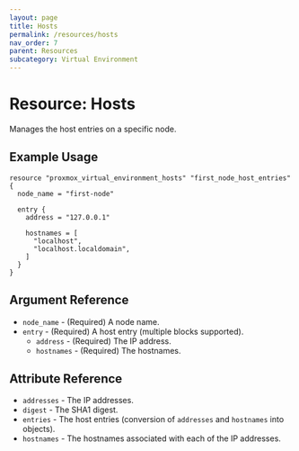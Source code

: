 ```yaml
---
layout: page
title: Hosts
permalink: /resources/hosts
nav_order: 7
parent: Resources
subcategory: Virtual Environment
---
```


# Resource: Hosts

Manages the host entries on a specific node.

## Example Usage

```
resource "proxmox_virtual_environment_hosts" "first_node_host_entries" {
  node_name = "first-node"

  entry {
    address = "127.0.0.1"

    hostnames = [
      "localhost",
      "localhost.localdomain",
    ]
  }
}
```

## Argument Reference

* `node_name` - (Required) A node name.
* `entry` - (Required) A host entry (multiple blocks supported).
    * `address` - (Required) The IP address.
    * `hostnames` - (Required) The hostnames.

## Attribute Reference

* `addresses` - The IP addresses.
* `digest` - The SHA1 digest.
* `entries` - The host entries (conversion of `addresses` and `hostnames` into objects).
* `hostnames` - The hostnames associated with each of the IP addresses.
